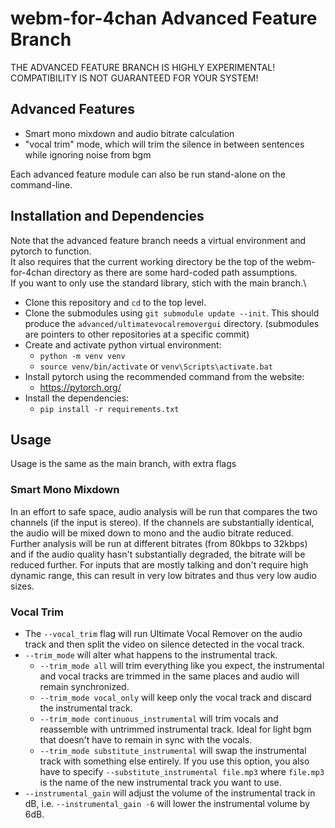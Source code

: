 # webm-for-4chan Advanced Feature Branch
THE ADVANCED FEATURE BRANCH IS HIGHLY EXPERIMENTAL!\
COMPATIBILITY IS NOT GUARANTEED FOR YOUR SYSTEM!

## Advanced Features
- Smart mono mixdown and audio bitrate calculation
- "vocal trim" mode, which will trim the silence in between sentences while ignoring noise from bgm

Each advanced feature module can also be run stand-alone on the command-line.

## Installation and Dependencies
Note that the advanced feature branch needs a virtual environment and pytorch to function.\
It also requires that the current working directory be the top of the webm-for-4chan directory as there are some hard-coded path assumptions.\
If you want to only use the standard library, stich with the main branch.\

- Clone this repository and `cd` to the top level.
- Clone the submodules using `git submodule update --init`. This should produce the `advanced/ultimatevocalremovergui` directory. (submodules are pointers to other repositories at a specific commit)
- Create and activate python virtual environment:
  - `python -m venv venv`
  - `source venv/bin/activate` or `venv\Scripts\activate.bat`
- Install pytorch using the recommended command from the website:
  - https://pytorch.org/
- Install the dependencies:
  - `pip install -r requirements.txt`

## Usage
Usage is the same as the main branch, with extra flags

### Smart Mono Mixdown
In an effort to safe space, audio analysis will be run that compares the two channels (if the input is stereo). If the channels are substantially identical, the audio will be mixed down to mono and the audio bitrate reduced. Further analysis will be run at different bitrates (from 80kbps to 32kbps) and if the audio quality hasn't substantially degraded, the bitrate will be reduced further. For inputs that are mostly talking and don't require high dynamic range, this can result in very low bitrates and thus very low audio sizes.

### Vocal Trim
- The `--vocal_trim` flag will run Ultimate Vocal Remover on the audio track and then split the video on silence detected in the vocal track.
- `--trim_mode` will alter what happens to the instrumental track.
  - `--trim_mode all` will trim everything like you expect, the instrumental and vocal tracks are trimmed in the same places and audio will remain synchronized.
  - `--trim_mode vocal_only` will keep only the vocal track and discard the instrumental track.
  - `--trim_mode continuous_instrumental` will trim vocals and reassemble with untrimmed instrumental track. Ideal for light bgm that doesn't have to remain in sync with the vocals.
  - `--trim_mode substitute_instrumental` will swap the instrumental track with something else entirely. If you use this option, you also have to specify `--substitute_instrumental file.mp3` where `file.mp3` is the name of the new instrumental track you want to use.
- `--instrumental_gain` will adjust the volume of the instrumental track in dB, i.e. `--instrumental_gain -6` will lower the instrumental volume by 6dB.


